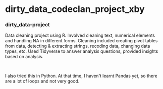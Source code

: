 # dirty_data_codeclan_project_xby
<h3>dirty_data-project</h3>
<p> Data cleaning project using R. Involved cleaning text, numerical elements and handling NA in different forms. Cleaning included creating pivot tables from data, detecting & extracting strings, recoding data, changing data types, etc.
Used Tidyverse to answer analysis questions, provided insights based on analysis.</p>
<br>
<p>I also tried this in Python. At that time, I haven't learnt Pandas yet, so there are a lot of loops and not very good. </p>
